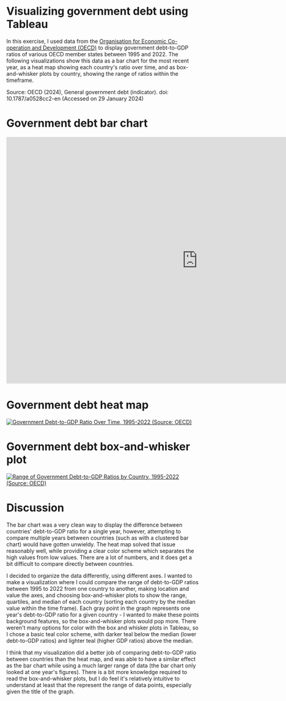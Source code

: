 # Visualizing government debt using Tableau
In this exercise, I used data from the [Organisation for Economic Co-operation and Development (OECD)](https://data.oecd.org/gga/general-government-debt.htm) to display government debt-to-GDP ratios of various OECD member states between 1995 and 2022. The following visualizations show this data as a bar chart for the most recent year, as a heat map showing each country's ratio over time, and as box-and-whisker plots by country, showing the range of ratios within the timeframe. 

Source: OECD (2024), General government debt (indicator). doi: 10.1787/a0528cc2-en (Accessed on 29 January 2024)

# Government debt bar chart
<iframe src="https://data.oecd.org/chart/7kjp" width="1000" height="645" style="border: 0" mozallowfullscreen="true" webkitallowfullscreen="true" allowfullscreen="true"><a href="https://data.oecd.org/chart/7kjp" target="_blank">OECD Chart: General government debt, Total, % of GDP, Annual, 2015</a></iframe>

# Government debt heat map
<div class='tableauPlaceholder' id='viz1706431922514' style='position: relative'><noscript><a href='#'><img alt='Government Debt-to-GDP Ratio Over Time, 1995-2022 (Source: OECD) ' src='https:&#47;&#47;public.tableau.com&#47;static&#47;images&#47;Go&#47;GovernmentDebt_17064318793230&#47;GovernmentDebt-to-GDPRatioOverTime1995-2022SourceOECD&#47;1_rss.png' style='border: none' /></a></noscript><object class='tableauViz'  style='display:none;'><param name='host_url' value='https%3A%2F%2Fpublic.tableau.com%2F' /> <param name='embed_code_version' value='3' /> <param name='site_root' value='' /><param name='name' value='GovernmentDebt_17064318793230&#47;GovernmentDebt-to-GDPRatioOverTime1995-2022SourceOECD' /><param name='tabs' value='no' /><param name='toolbar' value='yes' /><param name='static_image' value='https:&#47;&#47;public.tableau.com&#47;static&#47;images&#47;Go&#47;GovernmentDebt_17064318793230&#47;GovernmentDebt-to-GDPRatioOverTime1995-2022SourceOECD&#47;1.png' /> <param name='animate_transition' value='yes' /><param name='display_static_image' value='yes' /><param name='display_spinner' value='yes' /><param name='display_overlay' value='yes' /><param name='display_count' value='yes' /><param name='language' value='en-US' /><param name='filter' value='publish=yes' /></object></div>                
<script type='text/javascript'>                    
  var divElement = document.getElementById('viz1706431922514');                    
  var vizElement = divElement.getElementsByTagName('object')[0];                    
  vizElement.style.width='100%';vizElement.style.height=(divElement.offsetWidth*0.75)+'px';                    
  var scriptElement = document.createElement('script');                    
  scriptElement.src = 'https://public.tableau.com/javascripts/api/viz_v1.js';                    
  vizElement.parentNode.insertBefore(scriptElement, vizElement);                
</script>

# Government debt box-and-whisker plot
<div class='tableauPlaceholder' id='viz1706561769928' style='position: relative'><noscript><a href='#'><img alt='Range of Government Debt-to-GDP Ratios by Country, 1995-2022 (Source: OECD) ' src='https:&#47;&#47;public.tableau.com&#47;static&#47;images&#47;Go&#47;GovernmentDebt-myversion&#47;Sheet1&#47;1_rss.png' style='border: none' /></a></noscript><object class='tableauViz'  style='display:none;'><param name='host_url' value='https%3A%2F%2Fpublic.tableau.com%2F' /> <param name='embed_code_version' value='3' /> <param name='site_root' value='' /><param name='name' value='GovernmentDebt-myversion&#47;Sheet1' /><param name='tabs' value='no' /><param name='toolbar' value='yes' /><param name='static_image' value='https:&#47;&#47;public.tableau.com&#47;static&#47;images&#47;Go&#47;GovernmentDebt-myversion&#47;Sheet1&#47;1.png' /> <param name='animate_transition' value='yes' /><param name='display_static_image' value='yes' /><param name='display_spinner' value='yes' /><param name='display_overlay' value='yes' /><param name='display_count' value='yes' /><param name='language' value='en-US' /><param name='filter' value='publish=yes' /></object></div>                
<script type='text/javascript'>                    
  var divElement = document.getElementById('viz1706561769928');                    
  var vizElement = divElement.getElementsByTagName('object')[0];                    
  vizElement.style.width='100%';vizElement.style.height=(divElement.offsetWidth*0.75)+'px';                    
  var scriptElement = document.createElement('script');                    
  scriptElement.src = 'https://public.tableau.com/javascripts/api/viz_v1.js';                    
  vizElement.parentNode.insertBefore(scriptElement, vizElement);                
</script>

# Discussion
The bar chart was a very clean way to display the difference between countries' debt-to-GDP ratio for a single year, however, attempting to compare multiple years between countries (such as with a clustered bar chart) would have gotten unwieldy. The heat map solved that issue reasonably well, while providing a clear color scheme which separates the high values from low values. There are a lot of numbers, and it does get a bit difficult to compare directly between countries.

I decided to organize the data differently, using different axes. I wanted to make a visualization where I could compare the range of debt-to-GDP ratios between 1995 to 2022 from one country to another, making location and value the axes, and choosing box-and-whisker plots to show the range, quartiles, and median of each country (sorting each country by the median value within the time frame). Each gray point in the graph represents one year's debt-to-GDP ratio for a given country - I wanted to make these points background features, so the box-and-whisker plots would pop more. There weren't many options for color with the box and whisker plots in Tableau, so I chose a basic teal color scheme, with darker teal below the median (lower debt-to-GDP ratios) and lighter teal (higher GDP ratios) above the median. 

I think that my visualization did a better job of comparing debt-to-GDP ratio between countries than the heat map, and was able to have a similar effect as the bar chart while using a much larger range of data (the bar chart only looked at one year's figures). There is a bit more knowledge required to read the box-and-whisker plots, but I do feel it's relatively intuitive to understand at least that the represent the range of data points, especially given the title of the graph.
